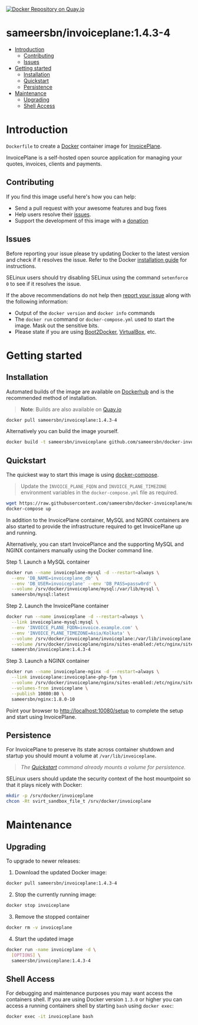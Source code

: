 [![Docker Repository on Quay.io](https://quay.io/repository/sameersbn/invoiceplane/status "Docker Repository on Quay.io")](https://quay.io/repository/sameersbn/invoiceplane)

# sameersbn/invoiceplane:1.4.3-4

- [Introduction](#introduction)
  - [Contributing](#contributing)
  - [Issues](#issues)
- [Getting started](#getting-started)
  - [Installation](#installation)
  - [Quickstart](#quickstart)
  - [Persistence](#persistence)
- [Maintenance](#maintenance)
  - [Upgrading](#upgrading)
  - [Shell Access](#shell-access)

# Introduction

`Dockerfile` to create a [Docker](https://www.docker.com/) container image for [InvoicePlane](https://invoiceplane.com/).

InvoicePlane is a self-hosted open source application for managing your quotes, invoices, clients and payments.

## Contributing

If you find this image useful here's how you can help:

- Send a pull request with your awesome features and bug fixes
- Help users resolve their [issues](../../issues?q=is%3Aopen+is%3Aissue).
- Support the development of this image with a [donation](http://www.damagehead.com/donate/)

## Issues

Before reporting your issue please try updating Docker to the latest version and check if it resolves the issue. Refer to the Docker [installation guide](https://docs.docker.com/installation) for instructions.

SELinux users should try disabling SELinux using the command `setenforce 0` to see if it resolves the issue.

If the above recommendations do not help then [report your issue](../../issues/new) along with the following information:

- Output of the `docker version` and `docker info` commands
- The `docker run` command or `docker-compose.yml` used to start the image. Mask out the sensitive bits.
- Please state if you are using [Boot2Docker](http://www.boot2docker.io), [VirtualBox](https://www.virtualbox.org), etc.

# Getting started

## Installation

Automated builds of the image are available on [Dockerhub](https://hub.docker.com/r/sameersbn/invoiceplane) and is the recommended method of installation.

> **Note**: Builds are also available on [Quay.io](https://quay.io/repository/sameersbn/invoiceplane)

```bash
docker pull sameersbn/invoiceplane:1.4.3-4
```

Alternatively you can build the image yourself.

```bash
docker build -t sameersbn/invoiceplane github.com/sameersbn/docker-invoiceplane
```

## Quickstart

The quickest way to start this image is using [docker-compose](https://docs.docker.com/compose/).

> Update the `INVOICE_PLANE_FQDN` and `INVOICE_PLANE_TIMEZONE` environment variables in the `docker-compose.yml` file as required.

```bash
wget https://raw.githubusercontent.com/sameersbn/docker-invoiceplane/master/docker-compose.example.yml -O docker-compose.yml
docker-compose up
```

In addition to the InvoicePlane container, MySQL and NGINX containers are also started to provide the infrastructure required to get InvoicePlane up and running.

Alternatively, you can start InvoicePlance and the supporting MySQL and NGINX containers manually using the Docker command line.

Step 1. Launch a MySQL container

```bash
docker run --name invoiceplane-mysql -d --restart=always \
  --env 'DB_NAME=invoiceplane_db' \
  --env 'DB_USER=invoiceplane' --env 'DB_PASS=passw0rd' \
  --volume /srv/docker/invoiceplane/mysql:/var/lib/mysql \
  sameersbn/mysql:latest
```

Step 2. Launch the InvoicePlane container

```bash
docker run --name invoiceplane -d --restart=always \
  --link invoiceplane-mysql:mysql \
  --env 'INVOICE_PLANE_FQDN=invoice.example.com' \
  --env 'INVOICE_PLANE_TIMEZONE=Asia/Kolkata' \
  --volume /srv/docker/invoiceplane/invoiceplane:/var/lib/invoiceplane \
  --volume /srv/docker/invoiceplane/nginx/sites-enabled:/etc/nginx/sites-enabled \
  sameersbn/invoiceplane:1.4.3-4
```

Step 3. Launch a NGINX container

```bash
docker run --name invoiceplane-nginx -d --restart=always \
  --link invoiceplane:invoiceplane-php-fpm \
  --volume /srv/docker/invoiceplane/nginx/sites-enabled:/etc/nginx/sites-enabled \
  --volumes-from invoiceplane \
  --publish 10080:80 \
  sameersbn/nginx:1.8.0-10
```

Point your browser to [http://localhost:10080/setup](http://localhost:10080/setup) to complete the setup and start using InvoicePlane.

## Persistence

For InvoicePlane to preserve its state across container shutdown and startup you should mount a volume at `/var/lib/invoiceplane`.

> *The [Quickstart](#quickstart) command already mounts a volume for persistence.*

SELinux users should update the security context of the host mountpoint so that it plays nicely with Docker:

```bash
mkdir -p /srv/docker/invoiceplane
chcon -Rt svirt_sandbox_file_t /srv/docker/invoiceplane
```

# Maintenance

## Upgrading

To upgrade to newer releases:

  1. Download the updated Docker image:

  ```bash
  docker pull sameersbn/invoiceplane:1.4.3-4
  ```

  2. Stop the currently running image:

  ```bash
  docker stop invoiceplane
  ```

  3. Remove the stopped container

  ```bash
  docker rm -v invoiceplane
  ```

  4. Start the updated image

  ```bash
  docker run -name invoiceplane -d \
    [OPTIONS] \
    sameersbn/invoiceplane:1.4.3-4
  ```

## Shell Access

For debugging and maintenance purposes you may want access the containers shell. If you are using Docker version `1.3.0` or higher you can access a running containers shell by starting `bash` using `docker exec`:

```bash
docker exec -it invoiceplane bash
```
